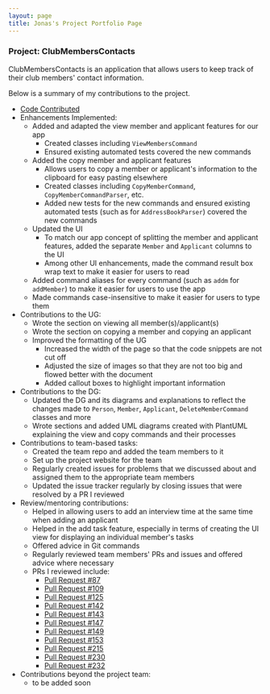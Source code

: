 ```yaml
---
layout: page
title: Jonas's Project Portfolio Page
---
```


### Project: ClubMembersContacts

ClubMembersContacts is an application that allows users to keep track of their club members' contact information.

Below is a summary of my contributions to the project.

* [Code Contributed](https://nus-cs2103-ay2324s1.github.io/tp-dashboard/?search=jonasongg&breakdown=false&sort=groupTitle%20dsc&sortWithin=title&since=2023-09-22&timeframe=commit&mergegroup=&groupSelect=groupByRepos)
* Enhancements Implemented:
    * Added and adapted the view member and applicant features for our app
        * Created classes including `ViewMembersCommand`
        * Ensured existing automated tests covered the new commands
    * Added the copy member and applicant features
        * Allows users to copy a member or applicant's information to the clipboard for easy pasting elsewhere
        * Created classes including `CopyMemberCommand`, `CopyMemberCommandParser`, etc.
        * Added new tests for the new commands and ensured existing automated tests (such as for `AddressBookParser`)
          covered the new commands
    * Updated the UI
        * To match our app concept of splitting the member and applicant features, added the separate `Member`
          and `Applicant` columns to the UI
        * Among other UI enhancements, made the command result box wrap text to make it easier for users to read
    * Added command aliases for every command (such as `addm` for `addMember`) to make it easier for users to use the
      app
    * Made commands case-insensitive to make it easier for users to type them
* Contributions to the UG:
    * Wrote the section on viewing all member(s)/applicant(s)
    * Wrote the section on copying a member and copying an applicant
    * Improved the formatting of the UG
        * Increased the width of the page so that the code snippets are not cut off
        * Adjusted the size of images so that they are not too big and flowed better with the document
        * Added callout boxes to highlight important information
* Contributions to the DG:
  * Updated the DG and its diagrams and explanations to reflect the changes made to `Person`, `Member`, `Applicant`,
    `DeleteMemberCommand` classes and more
  * Wrote sections and added UML diagrams created with PlantUML explaining the view and copy commands and their
    processes
* Contributions to team-based tasks:
    * Created the team repo and added the team members to it
    * Set up the project website for the team
    * Regularly created issues for problems that we discussed about and assigned them to the appropriate team members
    * Updated the issue tracker regularly by closing issues that were resolved by a PR I reviewed
* Review/mentoring contributions:
    * Helped in allowing users to add an interview time at the same time when adding an applicant
    * Helped in the add task feature, especially in terms of creating the UI view for displaying an individual member's
      tasks
    * Offered advice in Git commands
    * Regularly reviewed team members' PRs and issues and offered advice where necessary
    * PRs I reviewed include:
        * [Pull Request #87](https://github.com/AY2324S1-CS2103T-W15-3/tp/pull/87)
        * [Pull Request #109](https://github.com/AY2324S1-CS2103T-W15-3/tp/pull/109)
        * [Pull Request #125](https://github.com/AY2324S1-CS2103T-W15-3/tp/pull/125)
        * [Pull Request #142](https://github.com/AY2324S1-CS2103T-W15-3/tp/pull/142)
        * [Pull Request #143](https://github.com/AY2324S1-CS2103T-W15-3/tp/pull/143)
        * [Pull Request #147](https://github.com/AY2324S1-CS2103T-W15-3/tp/pull/147)
        * [Pull Request #149](https://github.com/AY2324S1-CS2103T-W15-3/tp/pull/149)
        * [Pull Request #153](https://github.com/AY2324S1-CS2103T-W15-3/tp/pull/153)
        * [Pull Request #215](https://github.com/AY2324S1-CS2103T-W15-3/tp/pull/215)
        * [Pull Request #230](https://github.com/AY2324S1-CS2103T-W15-3/tp/pull/230)
        * [Pull Request #232](https://github.com/AY2324S1-CS2103T-W15-3/tp/pull/232)
* Contributions beyond the project team:
    * to be added soon
